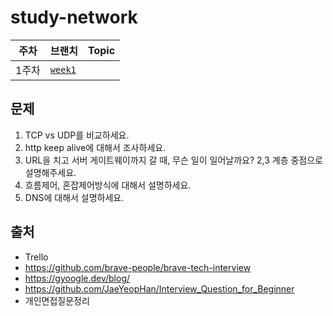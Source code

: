 # study-network

|주차|브랜치|Topic|
|--|--|--|
|1주차|[`week1`](../../tree/week1)||

## 문제
1. TCP vs UDP를 비교하세요.
2. http keep alive에 대해서 조사하세요.
3. URL을 치고 서버 게이트웨이까지 갈 때, 무슨 일이 일어날까요? 2,3 계층 중점으로 설명해주세요.
4. 흐름제어, 혼잡제어방식에 대해서 설명하세요.
5. DNS에 대해서 설명하세요.
 
 

## 출처
- Trello
- https://github.com/brave-people/brave-tech-interview
- https://gyoogle.dev/blog/
- https://github.com/JaeYeopHan/Interview_Question_for_Beginner
- 개인면접질문정리

